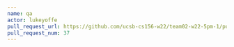 ```yaml
---
name: qa
actor: lukeyoffe
pull_request_url: https://github.com/ucsb-cs156-w22/team02-w22-5pm-1/pull/37
pull_request_num: 37
---
```


